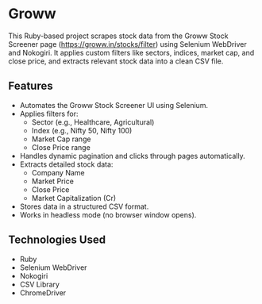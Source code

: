 # Groww

This Ruby-based project scrapes stock data from the Groww Stock Screener page (https://groww.in/stocks/filter) using Selenium WebDriver and Nokogiri. It applies custom filters like sectors, indices, market cap, and close price, and extracts relevant stock data into a clean CSV file.

## Features

- Automates the Groww Stock Screener UI using Selenium.
- Applies filters for:
  - Sector (e.g., Healthcare, Agricultural)
  - Index (e.g., Nifty 50, Nifty 100)
  - Market Cap range
  - Close Price range
- Handles dynamic pagination and clicks through pages automatically.
- Extracts detailed stock data:
  - Company Name
  - Market Price
  - Close Price
  - Market Capitalization (Cr)
- Stores data in a structured CSV format.
- Works in headless mode (no browser window opens).

## Technologies Used

- Ruby
- Selenium WebDriver
- Nokogiri
- CSV Library
- ChromeDriver